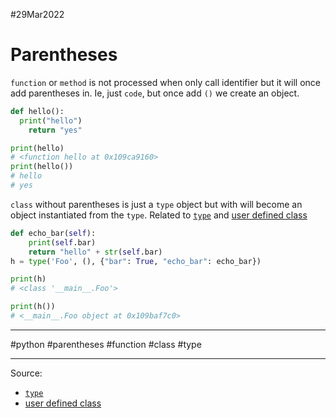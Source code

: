 #29Mar2022

# Parentheses 

`function` or `method` is not processed when only call identifier but it will once add parentheses in. Ie, just `code`, but once add `()` we create an object. 

```python
def hello():
  print("hello")
	return "yes"

print(hello)
# <function hello at 0x109ca9160>
print(hello())
# hello
# yes
```

`class` without parentheses is just a `type` object but with will become an object instantiated from the `type`. Related to [`type`](29Mar2022_type) and [user defined class](29Mar2022_user_defined_class_type.md)

```python
def echo_bar(self):
    print(self.bar)
    return "hello" + str(self.bar)
h = type('Foo', (), {"bar": True, "echo_bar": echo_bar})

print(h)
# <class '__main__.Foo'>

print(h())
# <__main__.Foo object at 0x109baf7c0>
```

---

#python #parentheses #function #class #type

---

Source:

- [`type`](29Mar2022_type)  
- [user defined class](29Mar2022_user_defined_class_type.md)